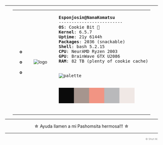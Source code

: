 <!--- Ayuda, llamen a dios!!! --->

---

<div align="left">
<table style="width: 90%; margin: auto;">
  <tr>
    <td style="width: 10%; text-align: right;">
      <b>o</b> <br><br> <b>o</b> <br><br> <b>o</b>
    </td>
    <td style="width: 30%; text-align: center;">
      <img src="https://github.com/PachonCake/PachonCake/raw/main/Ponjoso.jpg" alt="logo" width="350">
    </td>
    <td style="width: 60%; text-align: left;">
      <pre>
<b>Esponjosin@NanaKomatsu</b>
-------------------------
<b>OS</b>: Cookie Bit 🍪
<b>Kernel</b>: 6.5.7
<b>Uptime</b>: 21y 6144h
<b>Packages</b>: 2036 (snackable)
<b>Shell</b>: bash 5.2.15
<b>CPU</b>: NeurAMD Ryzen 2003
<b>GPU</b>: BrainWave GTX U2086
<b>RAM</b>: 82 TB (plenty of cookie cache)
        <br>
<img src="https://github.com/PachonCake/PachonCake/raw/main/PomStar.jpg" alt="palette" width="100px">
        <br>
<img src="https://github.com/PachonCake/PachonCake/raw/main/PonjoPal.png" alt="palette" width="250px">
      </pre>
    </td>
  </tr>
</table>
</div>

---

<div align="center" >
  
  <p>☆ Ayuda llamen a mi Pashomsita hermosa!!! ☆</p>
  
</div>

---

<p align="right" style="color:#888; font-size: 8px;">
&copy; Shun M. 
</p>

